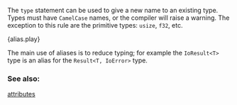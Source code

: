 The `type` statement can be used to give a new name to an existing type. Types
must have `CamelCase` names, or the compiler will raise a warning. The
exception to this rule are the primitive types: `usize`, `f32`, etc.

{alias.play}

The main use of aliases is to reduce typing; for example the `IoResult<T>` type
is an alias for the `Result<T, IoError>` type.

### See also:
[attributes](./attribute.html)
